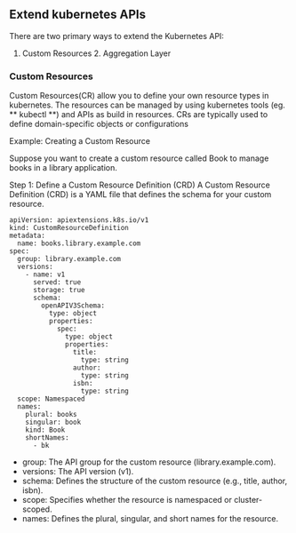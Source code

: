 ## Extend kubernetes APIs

There are two primary ways to extend the Kubernetes API:

1. Custom Resources 2. Aggregation Layer

### Custom Resources

Custom Resources(CR) allow you to define your own resource types in kubernetes. The resources can be managed by using kubernetes tools (eg. ** kubectl **) and APIs as build in resources. CRs are typically used to define domain-specific objects or configurations

Example: Creating a Custom Resource

Suppose you want to create a custom resource called Book to manage books in a library application.

Step 1: Define a Custom Resource Definition (CRD)
A Custom Resource Definition (CRD) is a YAML file that defines the schema for your custom resource.

```
apiVersion: apiextensions.k8s.io/v1
kind: CustomResourceDefinition
metadata:
  name: books.library.example.com
spec:
  group: library.example.com
  versions:
    - name: v1
      served: true
      storage: true
      schema:
        openAPIV3Schema:
          type: object
          properties:
            spec:
              type: object
              properties:
                title:
                  type: string
                author:
                  type: string
                isbn:
                  type: string
  scope: Namespaced
  names:
    plural: books
    singular: book
    kind: Book
    shortNames:
      - bk     
```
- group: The API group for the custom resource (library.example.com).
- versions: The API version (v1).
- schema: Defines the structure of the custom resource (e.g., title, author, isbn).
- scope: Specifies whether the resource is namespaced or cluster-scoped.
- names: Defines the plural, singular, and short names for the resource.


